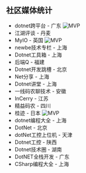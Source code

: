 ## 社区媒体统计

- dotnet跨平台 - 广东 ![MVP](https://img.shields.io/badge/MVP-2d6cbe.svg)
- 江湖评谈 - 丹麦
- MyIO - 英国 ![MVP](https://img.shields.io/badge/MVP-2d6cbe.svg)
- newbe技术专栏 - 上海
- Dotnet工具箱 - 上海
- 后端Q - 福建
- Dotnet开发跳槽 - 北京
- Net分享 - 上海
- Dotnet讲堂 - 上海
- 一线码农聊技术 - 安徽
- InCerry - 江苏
- 精益码农 - 四川
- 桂迹 - 日本 ![MVP](https://img.shields.io/badge/MVP-2d6cbe.svg)
- dotnet编程大全 - 上海
- DotNet - 北京
- dotNet工控上位机 - 天津
- Dotnet工控 - 陕西
- Dotnet技术圈 - 湖南
- DotNET全栈开发 - 广东
- CSharp编程大全 - 上海
